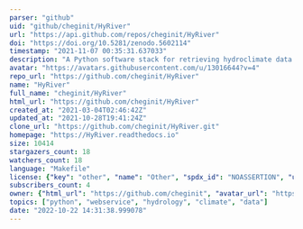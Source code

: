 ```yaml
---
parser: "github"
uid: "github/cheginit/HyRiver"
url: "https://api.github.com/repos/cheginit/HyRiver"
doi: "https://doi.org/10.5281/zenodo.5602114"
timestamp: "2021-11-07 00:35:31.637033"
description: "A Python software stack for retrieving hydroclimate data from web services."
avatar: "https://avatars.githubusercontent.com/u/13016644?v=4"
repo_url: "https://github.com/cheginit/HyRiver"
name: "HyRiver"
full_name: "cheginit/HyRiver"
html_url: "https://github.com/cheginit/HyRiver"
created_at: "2021-03-04T02:46:42Z"
updated_at: "2021-10-28T19:41:24Z"
clone_url: "https://github.com/cheginit/HyRiver.git"
homepage: "https://HyRiver.readthedocs.io"
size: 10414
stargazers_count: 18
watchers_count: 18
language: "Makefile"
license: {"key": "other", "name": "Other", "spdx_id": "NOASSERTION", "url": null, "node_id": "MDc6TGljZW5zZTA="}
subscribers_count: 4
owner: {"html_url": "https://github.com/cheginit", "avatar_url": "https://avatars.githubusercontent.com/u/13016644?v=4", "login": "cheginit", "type": "User"}
topics: ["python", "webservice", "hydrology", "climate", "data"]
date: "2022-10-22 14:31:38.999078"
---
```

